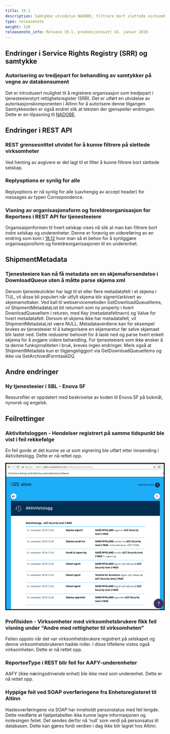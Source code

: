 ```yaml
---
title: 19.1
description: Samtykke utvidelse NADOBE, filtrere bort slettede virksomheter, mindre endringer og feilrettinger
type: releasenote
weight: 120
releasenote_info: Release 19.1, produksjonssatt 14. januar 2019
---
```


## Endringer i Service Rights Registry (SRR) og samtykke

### Autorisering av tredjepart for behandling av samtykker på vegne av datakonsument

Det er introdusert mulighet til å registrere organisasjon som tredjepart i tjenesteeierstyrt rettighetsregister (SRR). Det er utført en utvidelse av autorisasjonskomponenten i Altinn for å autorisere denne tilgangen. Samtykkesiden er også endret slik at teksten der gjenspeiler endringen. Dette er en tilpasning til [NADOBE](/docs/guides/nadobe/).

## Endringer i REST API

### REST grensesnittet utvidet for å kunne filtrere på slettede virksomheter

Ved henting av avgivere er det lagt til et filter å kunne filtrere bort slettede selskap.

### Replyoptions er synlig for alle

 Replyoptions er nå synlig for alle (uavhengig av accept header) for messages av typen Correspondence.

### Visning av organisasjonsform og foreldreorganisasjon for Reportees i REST API for tjenesteeiere

Organisasjonformen til hvert selskap vises nå slik at man kan filtrere bort indre selskap og underenheter. Denne er forøvrig en videreføring av en endring som kom i [18.12](/docs/releases/2018/18-12) hvor man så et behov for å synliggjøre organisasjonsform og foreldreorganisasjonen til en underenhet.

## ShipmentMetadata

### Tjenesteeiere kan nå få metadata om en skjemaforsendelse i DownloadQueue uten å måtte parse skjema xml

Dersom tjenesteutvikler har lagt til et eller flere metadatafelt i et skjema i TUL, vil disse bli populert når utfylt skjema blir signert/arkivert av skjemamottaker. Ved kall til webservicemetoden GetDownloadQueueItems, vil ShipmentMetadataList bli returnert som ny property i hvert DownloadQueueItem i returen, med Key (metadatafeltnavn) og Value for hvert metadatafelt. Dersom et skjema ikke har metadatafelt, vil ShipmentMetadataList være NULL. Metadataverdiene kan for eksempel brukes av tjenesteeier til å kategorisere en skjemaretur før selve skjemaet blir lastet ned. Dette reduserer behovet for å laste ned og parse hvert enkelt skjema for å avgjøre videre behandling. For tjenesteeiere som ikke ønsker å ta denne funksjonaliteten i bruk, kreves ingen endringer. Merk også at ShipmentMetadata kun er tilgjengeliggjort via GetDownloadQueueItems og ikke via GetArchivedFormtaskDQ.

## Andre endringer

### Ny tjenesteeier i SBL - Enova SF

Ressursfiler er oppdatert med beskrivelse av koden til Enova SF på bokmål, nynorsk og engelsk.

## Feilrettinger

### Aktivitetsloggen - Hendelser registrert på samme tidspunkt ble vist i feil rekkefølge

En feil gorde at det kunne se ut som signering ble utført etter innsending i Aktivitetslogg. Dette er nå rettet opp.

![Bilde av aktivitetslogg](Aktivitetslogg2.png "Slik kunne det se ut før feilen ble rettet")

### Profilsiden - Virksomheter med virksomhetsbrukere fikk feil visning under “Andre med rettigheter til virksomheten”

Feilen oppsto når det var virksomhetsbrukere registrert på selskapet og denne virksomhetsbrukeren hadde roller. I disse tilfellene vistes også virksomheten. Dette er nå rettet opp.

### ReporteeType i REST blir feil for AAFY-underenheter

AAFY (ikke næringsdrivende enhet) ble ikke med som underenhet. Dette er nå rettet opp.

### Hyppige feil ved SOAP overføringene fra Enhetsregisteret til Altinn

Hasteoverføringene via SOAP har inneholdt personstatus med feil lengde. Dette medførte at hjelpetabellen ikke kunne lagre informasjonen og innlesingen feilet. Det sendes derfor nå ‘null’ som verdi på personsatus til databasen. Dette kan gjøres fordi verdien i dag ikke blir lagret hos Altinn.